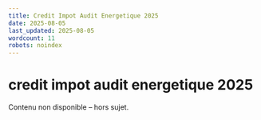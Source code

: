 ```yaml
---
title: Credit Impot Audit Energetique 2025
date: 2025-08-05
last_updated: 2025-08-05
wordcount: 11
robots: noindex
---
```


# credit impot audit energetique 2025

Contenu non disponible – hors sujet.